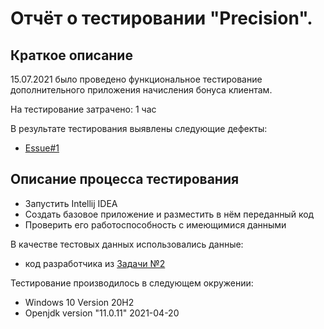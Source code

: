 # Отчёт о тестировании "Precision".

## Краткое описание

15.07.2021 было проведено функциональное тестирование дополнительного приложения начисления бонуса клиентам.

На тестирование затрачено: 1 час

В результате тестирования выявлены следующие дефекты:
* [Essue#1](https://github.com/irikras/Precision/issues/1#issue-945703422)


## Описание процесса тестирования

- Запустить Intellij IDEA
- Создать базовое приложение и разместить в нём переданный код
- Проверить его работоспособность с имеющимися данными


В качестве тестовых данных использовались данные:
* код разработчика из [Задачи №2](https://github.com/netology-code/javaqa-homeworks/tree/master/programming)
    

Тестирование производилось в следующем окружении:
* Windows 10 Version 20H2
* Openjdk version "11.0.11" 2021-04-20

